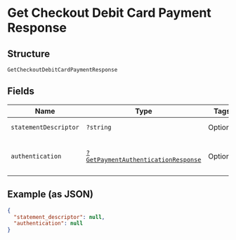 
# Get Checkout Debit Card Payment Response

## Structure

`GetCheckoutDebitCardPaymentResponse`

## Fields

| Name | Type | Tags | Description | Getter | Setter |
|  --- | --- | --- | --- | --- | --- |
| `statementDescriptor` | `?string` | Optional | Descrição na fatura | getStatementDescriptor(): ?string | setStatementDescriptor(?string statementDescriptor): void |
| `authentication` | [`?GetPaymentAuthenticationResponse`](../../doc/models/get-payment-authentication-response.md) | Optional | Payment Authentication response object data | getAuthentication(): ?GetPaymentAuthenticationResponse | setAuthentication(?GetPaymentAuthenticationResponse authentication): void |

## Example (as JSON)

```json
{
  "statement_descriptor": null,
  "authentication": null
}
```

